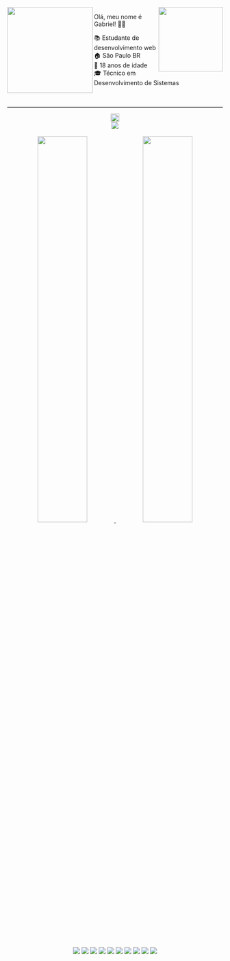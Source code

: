 

  <img align="right" height="150" src="https://media.giphy.com/media/vvcvtGPa4hSiN4TgeY/giphy.gif"/>
<img align="left" height="200" src="https://media.giphy.com/media/ao9DUiTKH60XS/giphy.gif"/>


Olá, meu nome é Gabriel! 👩‍💻

📚 Estudante de desenvolvimento web 
<br>
🏠 São Paulo BR 
<br>
👨 18 anos de idade
<br>
🎓 Técnico em Desenvolvimento de Sistemas
<br>
<br>
<br>
<hr/>
 

<div align="center">
  <img src="https://media0.giphy.com/media/jqNPzdTTxQfOgOqpO4/source.gif" width="20px">

<div align="center">
<a href="https://www.linkedin.com/in/gabrielssobrinho/"><img src="https://img.shields.io/badge/-LinkedIn-%230077B5?style=for-the-badge&logo=linkedin&logoColor=white"></a>

</div>
  </div>


<br>
<div align="center">
<a href="https://github.com/gabrielssobrinho">
<img width="48%" src="https://github-readme-stats.vercel.app/api?username=gabrielssobrinho&show_icons=true&theme=gotham&include_all_commits=true&count_private=true"/>
<img width="48%" src="https://github-readme-stats.vercel.app/api/top-langs/?username=gabrielssobrinho&layout=compact&langs_count=7&theme=gotham"/></a>
</div>
  <br>
  <div align="center" >
      <img src="https://img.icons8.com/color/48/000000/figma--v1.png"/>
      <img src="https://img.icons8.com/color/48/000000/html-5--v1.png"/>
      <img src="https://img.icons8.com/color/48/000000/css3.png"/>
      <img src="https://img.icons8.com/color/48/000000/javascript--v1.png"/>
      <img src="https://img.icons8.com/color/48/000000/bootstrap.png"/>
      <img src="https://img.icons8.com/color/48/000000/git.png"/>
      <img src="https://img.icons8.com/ultraviolet/45/000000/react--v1.png"/>
      <img src="https://img.icons8.com/color/000000/java-coffee-cup-logo--v1.png"/>
      <img src="https://img.icons8.com/color/000000/postgreesql.png"/>
      <img src="https://img.icons8.com/color/000000/mysql-logo.png"/>
  
  </div>
  
  
